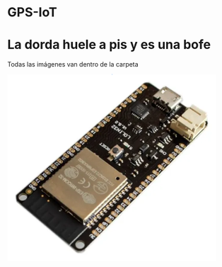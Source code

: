 # GPS-IoT
# La dorda huele a pis y es una bofe

Todas las imágenes van dentro de la carpeta

[//]: # (Esto es un comentario )

<!-- Esto es otro comentario . -->

<!-- Le agrege más comentarios al código de Arduino  -->

![ESP32 wemos lolin](Images/ESP32.png "ESP32 wemos lolin")